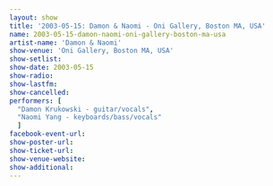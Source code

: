 ```yaml
---
layout: show
title: '2003-05-15: Damon & Naomi - Oni Gallery, Boston MA, USA'
name: 2003-05-15-damon-naomi-oni-gallery-boston-ma-usa
artist-name: 'Damon & Naomi'
show-venue: 'Oni Gallery, Boston MA, USA'
show-setlist: 
show-date: 2003-05-15
show-radio: 
show-lastfm: 
show-cancelled: 
performers: [
  "Damon Krukowski - guitar/vocals",
  "Naomi Yang - keyboards/bass/vocals"
  ]
facebook-event-url: 
show-poster-url: 
show-ticket-url: 
show-venue-website: 
show-additional: 
---
```



